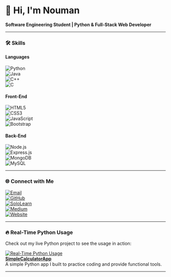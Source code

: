 # 👋 Hi, I'm Nouman  
**Software Engineering Student | Python & Full-Stack Web Developer**  

---

### 🛠️ Skills  

#### **Languages**  
![Python](https://img.shields.io/badge/-Python-3776AB?style=for-the-badge&logo=python&logoColor=white)  
![Java](https://img.shields.io/badge/-Java-007396?style=for-the-badge&logo=java&logoColor=white)  
![C++](https://img.shields.io/badge/-C%2B%2B-00599C?style=for-the-badge&logo=c%2B%2B&logoColor=white)  
![C](https://img.shields.io/badge/-C-A8B9CC?style=for-the-badge&logo=c&logoColor=white)

#### **Front-End**  
![HTML5](https://img.shields.io/badge/-HTML5-E34F26?style=for-the-badge&logo=html5&logoColor=white)  
![CSS3](https://img.shields.io/badge/-CSS3-1572B6?style=for-the-badge&logo=css3&logoColor=white)  
![JavaScript](https://img.shields.io/badge/-JavaScript-F7DF1E?style=for-the-badge&logo=javascript&logoColor=black)  
![Bootstrap](https://img.shields.io/badge/-Bootstrap-7952B3?style=for-the-badge&logo=bootstrap&logoColor=white)

#### **Back-End**  
![Node.js](https://img.shields.io/badge/-Node.js-339933?style=for-the-badge&logo=nodedotjs&logoColor=white)  
![Express.js](https://img.shields.io/badge/-Express.js-000000?style=for-the-badge&logo=express&logoColor=white)  
![MongoDB](https://img.shields.io/badge/-MongoDB-47A248?style=for-the-badge&logo=mongodb&logoColor=white)  
![MySQL](https://img.shields.io/badge/-MySQL-4479A1?style=for-the-badge&logo=mysql&logoColor=white)

---

### 🌐 Connect with Me

[![Email](https://img.shields.io/badge/Email-noumanali.devstudio%40gmail.com-blue?style=for-the-badge&logo=gmail&logoColor=white)](mailto:noumanali.devstudio@gmail.com)  
[![GitHub](https://img.shields.io/badge/GitHub-NoumanCoding-black?style=for-the-badge&logo=github&logoColor=white)](https://github.com/NoumanCoding)  
[![SoloLearn](https://img.shields.io/badge/SoloLearn-Nouman%20Coding-1A1A1A?style=for-the-badge&logo=sololearn&logoColor=white)](https://www.sololearn.com/en/profile/33059654)  
[![Medium](https://img.shields.io/badge/Medium-Nouman%20Coding-12100E?style=for-the-badge&logo=medium&logoColor=white)](https://medium.com/@noumanali.devstudio)  
[![Website](https://img.shields.io/badge/Website-Nouman%20Coding-FF5733?style=for-the-badge&logo=internet-explorer&logoColor=white)](https://nouman-coding.super.site/)

---

### 🔥 Real-Time Python Usage  
Check out my live Python project to see the usage in action:

[![Real-Time Python Usage](https://img.shields.io/github/last-commit/NoumanCoding/SimpleCalculatorApp?color=brightgreen&style=for-the-badge&logo=github)](https://github.com/NoumanCoding/SimpleCalculatorApp)  
**[SimpleCalculatorApp](https://github.com/NoumanCoding/SimpleCalculatorApp)**  
A simple Python app I built to practice coding and provide functional tools.

---
